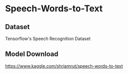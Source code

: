 # Speech-Words-to-Text
## Dataset
Tensorflow's Speech Recognition Dataset

## Model Download
https://www.kaggle.com/shriamrut/speech-words-to-text
